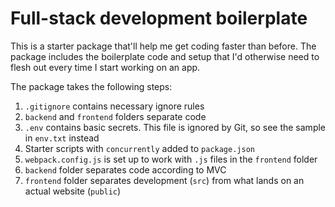 # Full-stack development boilerplate

This is a starter package that'll help me get coding faster than before.
The package includes the boilerplate code and setup that I'd otherwise need to flesh out every time I start working on an app.

The package takes the following steps:
1. `.gitignore` contains necessary ignore rules
2. `backend` and `frontend` folders separate code
3. `.env` contains basic secrets. This file is ignored by Git, so see the sample in `env.txt` instead
4. Starter scripts with `concurrently` added to `package.json`
5. `webpack.config.js` is set up to work with `.js` files in the `frontend` folder
6. `backend` folder separates code according to MVC
7. `frontend` folder separates development (`src`) from what lands on an actual website (`public`)